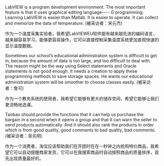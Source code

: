 LabVIEW is a program development environment. 
The most important feature is that it uses graphical editing language---- G programming; 
Learning LabVIEW is easier than Matlab. It is easier to operate. 
It can collect and memorize the data of temperature. (被采访者：宋元杰)

作为一个温度采集实验者，我希望LabVIEWEU软件能有越来越先进的编码语言，越来越容易学习，能够更容易操作，它可以直接控制采集温度系统更加直观快速的显示温度数据。

Sometimes our school’s educational administration system is difficult to get in, because the amount of data is too large, and too difficult to deal with. 
The reason might be the way using Select statements and Oracle statements is not good enough. 
It needs a creation to apply these programming methods to save storage spaces. 
He wants our educational administration system will be smoother to choose classes easily.  (被采访者：詹可)

作为一个教务系统的使用者，我希望它能够有更大的储存空间，希望它能够让我们更流畅地选课。

Taobao should provide the functions that it can help us purchase the bargain in a second when it opens a group and that it can warn the seller to send products automatically. 
And it should also rank the products in order which is from good quality, good comments to bad quality, bad comments.  (被采访者：吴先明) 

作为一个消费者，淘宝应该帮助我们在开团时在在一秒钟之内抢购特价商品，我希望它可以自动提醒商家发货，它可以在我搜索商品时自动按照商品的质量排序，首先出现质量最好的。
